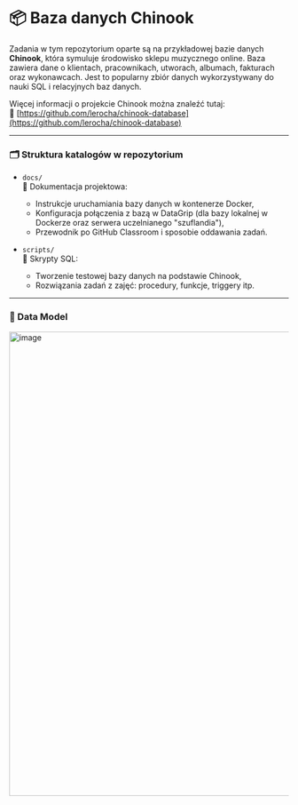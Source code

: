 # 📦 **Baza danych Chinook**  

Zadania w tym repozytorium oparte są na przykładowej bazie danych **Chinook**, która symuluje środowisko sklepu muzycznego online. Baza zawiera dane o klientach, pracownikach, utworach, albumach, fakturach oraz wykonawcach. Jest to popularny zbiór danych wykorzystywany do nauki SQL i relacyjnych baz danych.

Więcej informacji o projekcie Chinook można znaleźć tutaj:  
🔗 [https://github.com/lerocha/chinook-database](https://github.com/lerocha/chinook-database)

---

### 🗂️ Struktura katalogów w repozytorium

- `docs/`  
  📘 Dokumentacja projektowa:
  - Instrukcje uruchamiania bazy danych w kontenerze Docker,
  - Konfiguracja połączenia z bazą w DataGrip (dla bazy lokalnej w Dockerze oraz serwera uczelnianego "szuflandia"),
  - Przewodnik po GitHub Classroom i sposobie oddawania zadań.

- `scripts/`  
  📜 Skrypty SQL:
  - Tworzenie testowej bazy danych na podstawie Chinook,
  - Rozwiązania zadań z zajęć: procedury, funkcje, triggery itp.

---

### 🧩 Data Model

<img width="836" alt="image" src="https://github.com/lerocha/chinook-database/assets/135025/cea7a05a-5c36-40cd-84c7-488307a123f4">

